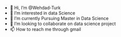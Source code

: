 - 👋 Hi, I’m @Wehdad-Turk
- 👀 I’m interested in data Science
- 🌱 I’m currently Pursuing Master in Data Science
- 💞️ I’m looking to collaborate on data science project
- 📫 How to reach me through gmail

<!---
Wehdad-Turk/Wehdad-Turk is a ✨ special ✨ repository because its `README.md` (this file) appears on your GitHub profile.
You can click the Preview link to take a look at your changes.
--->

